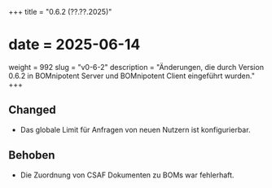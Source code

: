 +++
title = "0.6.2 (??.??.2025)"
# date = 2025-06-14
weight = 992
slug = "v0-6-2"
description = "Änderungen, die durch Version 0.6.2 in BOMnipotent Server und BOMnipotent Client eingeführt wurden."
+++

## Changed
- Das globale Limit für Anfragen von neuen Nutzern ist konfigurierbar.

## Behoben
- Die Zuordnung von CSAF Dokumenten zu BOMs war fehlerhaft.